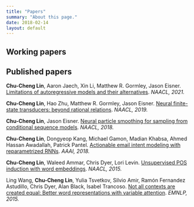 ```yaml
---
title: "Papers"
summary: "About this page."
date: 2018-02-14
layout: default
---
```


## Working papers

## Published papers
**Chu-Cheng Lin**, Aaron Jaech, Xin Li, Matthew R. Gormley, Jason Eisner. [Limitations of autoregressive models and their alternatives](https://arxiv.org/abs/2010.11939). *NAACL, 2021.*

**Chu-Cheng Lin**, Hao Zhu, Matthew R. Gormley, Jason Eisner. [Neural finite-state transducers: beyond rational relations](https://aclanthology.org/N19-1024/). *NAACL, 2019.*

**Chu-Cheng Lin**, Jason Eisner. [Neural particle smoothing for sampling from conditional sequence models](https://arxiv.org/abs/1804.10747). *NAACL, 2018.*

**Chu-Cheng Lin**, Dongyeop Kang, Michael Gamon, Madian Khabsa, Ahmed Hassan Awadallah, Patrick Pantel. [Actionable email intent modeling with reparametrized RNNs](https://arxiv.org/abs/1712.09185). *AAAI, 2018.*

**Chu-Cheng Lin**, Waleed Ammar, Chris Dyer, Lori Levin. [Unsupervised POS induction with word embeddings](https://arxiv.org/abs/1503.06760). *NAACL, 2015.*

Ling Wang, **Chu-Cheng Lin**, Yulia Tsvetkov, Silvio Amir, Ramón Fernandez Astudillo, Chris Dyer, Alan Black, Isabel Trancoso. [Not all contexts are created equal: Better word representations with variable attention](http://www.aclweb.org/anthology/D15-1161). *EMNLP, 2015.*
